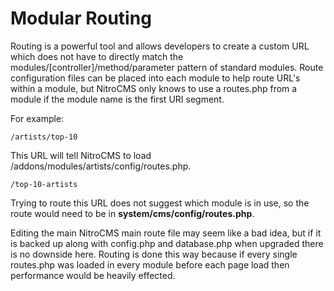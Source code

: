 # Modular Routing

Routing is a powerful tool and allows developers to create a custom URL which does not have to directly match the modules/[controller]/method/parameter pattern of standard modules. Route configuration files can be placed into each module to help route URL's within a module, but NitroCMS only knows to use a routes.php from a module if the module name is the first URI segment.

For example:

	/artists/top-10

This URL will tell NitroCMS to load /addons/modules/artists/config/routes.php.

	/top-10-artists

Trying to route this URL does not suggest which module is in use, so the route would need to be in **system/cms/config/routes.php**.

Editing the main NitroCMS main route file may seem like a bad idea, but if it is backed up along with config.php and database.php when upgraded there is no downside here. Routing is done this way because if every single routes.php was loaded in every module before each page load then performance would be heavily effected.